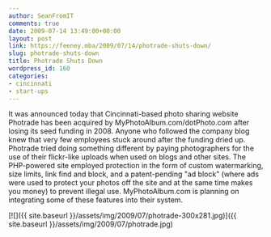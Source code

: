 ```yaml
---
author: SeanFromIT
comments: true
date: 2009-07-14 13:49:00+00:00
layout: post
link: https://feeney.mba/2009/07/14/photrade-shuts-down/
slug: photrade-shuts-down
title: Photrade Shuts Down
wordpress_id: 160
categories:
- cincinnati
- start-ups
---
```


It was announced today that Cincinnati-based photo sharing website Photrade has been acquired by MyPhotoAlbum.com/dotPhoto.com after losing its seed funding in 2008. Anyone who followed the company blog knew that very few employees stuck around after the funding dried up. Photrade tried doing something different by paying photographers for the use of their flickr-like uploads when used on blogs and other sites. The PHP-powered site employed protection in the form of custom watermarking, size limits, link find and block, and a patent-pending "ad block" (where ads were used to protect your photos off the site and at the same time makes you money) to prevent illegal use. MyPhotoAlbum.com is planning on integrating some of these features into their system.    
  


[![]({{ site.baseurl }}/assets/img/2009/07/photrade-300x281.jpg)]({{ site.baseurl }}/assets/img/2009/07/photrade.jpg)
